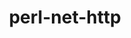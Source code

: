 ---
title: "perl-net-http"
layout: cache
categories: [package, develop]
meta: {"compilers": ["none"], "num_specs": 12, "num_specs_by_stack": {"data-vis-sdk": 6, "e4s": 6, "hep": 6, "root": 12}, "oss": ["ubuntu20.04", "ubuntu22.04"], "platforms": ["linux"], "stacks": ["data-vis-sdk", "e4s", "hep", "root"], "targets": ["x86_64_v3"], "versions": ["6.23"]}
spec_details: [{"compiler": "none", "hash": "6abshjutaajjrx2tdruvk46ohasvuio4", "os": "ubuntu20.04", "platform": "linux", "size": "-", "stacks": ["data-vis-sdk", "root"], "target": "x86_64_v3", "variants": ["build_system=perl"], "versions": ["6.23"]}, {"compiler": "none", "hash": "aquk2vctamgiuuwhapny7g2py2bxcat4", "os": "ubuntu20.04", "platform": "linux", "size": "-", "stacks": ["data-vis-sdk", "root"], "target": "x86_64_v3", "variants": ["build_system=perl"], "versions": ["6.23"]}, {"compiler": "none", "hash": "cio3cz3b52b64seuwt7xgjgxcomro6e7", "os": "ubuntu22.04", "platform": "linux", "size": "-", "stacks": ["e4s", "hep", "root"], "target": "x86_64_v3", "variants": ["build_system=perl"], "versions": ["6.23"]}, {"compiler": "none", "hash": "dn75wmj64lwatrlbbscccsv5kprvrwrn", "os": "ubuntu22.04", "platform": "linux", "size": "-", "stacks": ["e4s", "hep", "root"], "target": "x86_64_v3", "variants": ["build_system=perl"], "versions": ["6.23"]}, {"compiler": "none", "hash": "jrgyapp2oq3ewe7ppd44zvjsbcnsvsbk", "os": "ubuntu22.04", "platform": "linux", "size": "-", "stacks": ["e4s", "hep", "root"], "target": "x86_64_v3", "variants": ["build_system=perl"], "versions": ["6.23"]}, {"compiler": "none", "hash": "kgi5pk5edwpwweyobp3dmh5xfwi4nimb", "os": "ubuntu20.04", "platform": "linux", "size": "-", "stacks": ["data-vis-sdk", "root"], "target": "x86_64_v3", "variants": ["build_system=perl"], "versions": ["6.23"]}, {"compiler": "none", "hash": "mwkwhky6cu3xonqye64wwxhwp5r5k646", "os": "ubuntu20.04", "platform": "linux", "size": "-", "stacks": ["data-vis-sdk", "root"], "target": "x86_64_v3", "variants": ["build_system=perl"], "versions": ["6.23"]}, {"compiler": "none", "hash": "n5namkntrckbemifcqq5q3m4hjnjkk6b", "os": "ubuntu20.04", "platform": "linux", "size": "-", "stacks": ["data-vis-sdk", "root"], "target": "x86_64_v3", "variants": ["build_system=perl"], "versions": ["6.23"]}, {"compiler": "none", "hash": "rims4kxzwmacafr5nmzv5ip6rzrhepqw", "os": "ubuntu22.04", "platform": "linux", "size": "-", "stacks": ["e4s", "hep", "root"], "target": "x86_64_v3", "variants": ["build_system=perl"], "versions": ["6.23"]}, {"compiler": "none", "hash": "sqyknpvvtw2ajpl56igc4cllmcndfkdh", "os": "ubuntu22.04", "platform": "linux", "size": "-", "stacks": ["e4s", "hep", "root"], "target": "x86_64_v3", "variants": ["build_system=perl"], "versions": ["6.23"]}, {"compiler": "none", "hash": "vl4uwg3w36wcb7rghfgg7yrb653x6xhp", "os": "ubuntu22.04", "platform": "linux", "size": "-", "stacks": ["e4s", "hep", "root"], "target": "x86_64_v3", "variants": ["build_system=perl"], "versions": ["6.23"]}, {"compiler": "none", "hash": "wqkgiomv55equuwuzhgkhs7b4hjs2oxz", "os": "ubuntu20.04", "platform": "linux", "size": "-", "stacks": ["data-vis-sdk", "root"], "target": "x86_64_v3", "variants": ["build_system=perl"], "versions": ["6.23"]}]
---